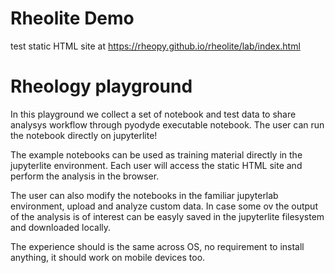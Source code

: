 # Rheolite Demo

test static HTML site at https://rheopy.github.io/rheolite/lab/index.html

# Rheology playground


In this playground we collect a set of notebook and test data to share analysys workflow through pyodyde executable notebook. The user can run the notebook directly on jupyterlite!

The example notebooks can be used as training material directly in the jupyterlite environment. Each user will access the static HTML site and perform the analysis in the browser.

The user can also modify the notebooks in the familiar jupyterlab environment, upload and analyze custom data. In case some ov the output of the analysis is of interest can be easyly saved in the jupyterlite filesystem and downloaded locally.

The experience should is the same across OS, no requirement to install anything, it should work on mobile devices too.

